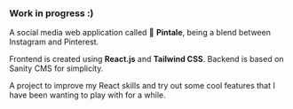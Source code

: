 ### Work in progress :)

A social media web application called 📌 **Pintale**, being a blend between Instagram and Pinterest.

Frontend is created using **React.js** and **Tailwind CSS**. Backend is based on Sanity CMS for simplicity.

A project to improve my React skills and try out some cool features that I have been wanting to play with for a while.
